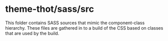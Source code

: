 # theme-thot/sass/src

This folder contains SASS sources that mimic the component-class hierarchy. These files
are gathered in to a build of the CSS based on classes that are used by the build.
